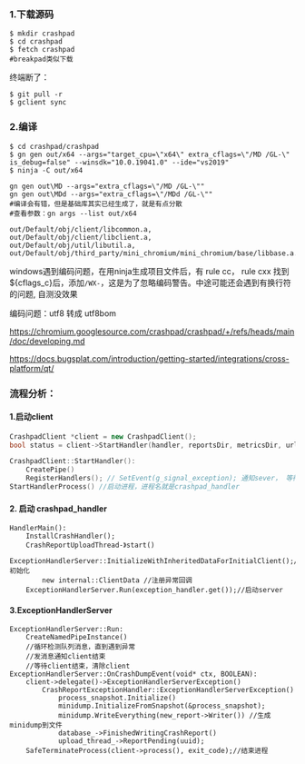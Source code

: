 ### 1.下载源码

```
$ mkdir crashpad
$ cd crashpad
$ fetch crashpad
#breakpad类似下载
```

终端断了：

```
$ git pull -r
$ gclient sync
```

### 2.编译

```shell
$ cd crashpad/crashpad
$ gn gen out/x64 --args="target_cpu=\"x64\" extra_cflags=\"/MD /GL-\" is_debug=false" --winsdk="10.0.19041.0" --ide="vs2019"
$ ninja -C out/x64

gn gen out\MD --args="extra_cflags=\"/MD /GL-\"" 
gn gen out\MDd --args="extra_cflags=\"/MDd /GL-\""
#编译会有错，但是基础库其实已经生成了，就是有点分散
#查看参数：gn args --list out/x64

out/Default/obj/client/libcommon.a, 
out/Default/obj/client/libclient.a, 
out/Default/obj/util/libutil.a, 
out/Default/obj/third_party/mini_chromium/mini_chromium/base/libbase.a.
```



windows遇到编码问题，在用ninja生成项目文件后，有
rule cc， rule cxx
找到${cflags_c}后，添加`/WX-`，这是为了忽略编码警告。中途可能还会遇到有换行符的问题, 自测没效果

编码问题：utf8 转成 utf8bom 



https://chromium.googlesource.com/crashpad/crashpad/+/refs/heads/main/doc/developing.md

https://docs.bugsplat.com/introduction/getting-started/integrations/cross-platform/qt/



### 流程分析：

#### 1.启动client

```c++
CrashpadClient *client = new CrashpadClient();
bool status = client->StartHandler(handler, reportsDir, metricsDir, url.toStdString(),annotations.toStdMap(), arguments, true, true, attachments);

CrashpadClient::StartHandler():
	CreatePipe()
    RegisterHandlers(); // SetEvent(g_signal_exception); 通知sever， 等待结束
StartHandlerProcess() //启动进程，进程名就是crashpad_handler
```

#### 2. 启动 crashpad_handler

```
HandlerMain():
	InstallCrashHandler();
	CrashReportUploadThread-》start() 
	ExceptionHandlerServer::InitializeWithInheritedDataForInitialClient();//初始化
    	new internal::ClientData //注册异常回调
	ExceptionHandlerServer.Run(exception_handler.get());//启动server
```

#### 3.ExceptionHandlerServer

```
ExceptionHandlerServer::Run:
	CreateNamedPipeInstance()
	//循环检测队列消息，直到遇到异常
	//发消息通知client结束
	//等待client结束，清除client
ExceptionHandlerServer::OnCrashDumpEvent(void* ctx, BOOLEAN):
	client->delegate()->ExceptionHandlerServerException()
		CrashReportExceptionHandler::ExceptionHandlerServerException()
			process_snapshot.Initialize()
			minidump.InitializeFromSnapshot(&process_snapshot);
			minidump.WriteEverything(new_report->Writer()) //生成minidump到文件
			database_->FinishedWritingCrashReport()
			upload_thread_->ReportPending(uuid);
	SafeTerminateProcess(client->process(), exit_code);//结束进程
```

